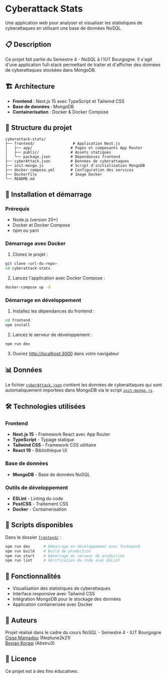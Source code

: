 # Cyberattack Stats

Une application web pour analyser et visualiser les statistiques de cyberattaques en utilisant une base de données NoSQL.

## 📋 Description

Ce projet fait partie du Semestre 4 - NoSQL à l'IUT Bourgogne. Il s'agit d'une application full-stack permettant de traiter et d'afficher des données de cyberattaques stockées dans MongoDB.

## 🏗️ Architecture

- **Frontend** : Next.js 15 avec TypeScript et Tailwind CSS
- **Base de données** : MongoDB
- **Containerisation** : Docker & Docker Compose

## 📁 Structure du projet

```
cyberattack-stats/
├── frontend/                 # Application Next.js
│   ├── app/                 # Pages et composants App Router
│   ├── public/              # Assets statiques
│   └── package.json         # Dépendances frontend
├── cyberAttack.json         # Données de cyberattaques
├── init-mongo.js            # Script d'initialisation MongoDB
├── docker-compose.yml       # Configuration des services
├── Dockerfile               # Image Docker
└── README.md
```

## 🚀 Installation et démarrage

### Prérequis

- Node.js (version 20+)
- Docker et Docker Compose
- npm ou yarn

### Démarrage avec Docker

1. Clonez le projet :
```bash
git clone <url-du-repo>
cd cyberattack-stats
```

2. Lancez l'application avec Docker Compose :
```bash
docker-compose up -d
```

### Démarrage en développement

1. Installez les dépendances du frontend :
```bash
cd frontend
npm install
```

2. Lancez le serveur de développement :
```bash
npm run dev
```

3. Ouvrez [http://localhost:3000](http://localhost:3000) dans votre navigateur

## 📊 Données

Le fichier [`cyberAttack.json`](cyberAttack.json) contient les données de cyberattaques qui sont automatiquement importées dans MongoDB via le script [`init-mongo.js`](init-mongo.js).

## 🛠️ Technologies utilisées

### Frontend
- **Next.js 15** - Framework React avec App Router
- **TypeScript** - Typage statique
- **Tailwind CSS** - Framework CSS utilitaire
- **React 19** - Bibliothèque UI

### Base de données
- **MongoDB** - Base de données NoSQL

### Outils de développement
- **ESLint** - Linting du code
- **PostCSS** - Traitement CSS
- **Docker** - Containerisation

## 📝 Scripts disponibles

Dans le dossier [`frontend/`](frontend/) :

```bash
npm run dev      # Démarrage en développement avec Turbopack
npm run build    # Build de production
npm run start    # Démarrage du serveur de production
npm run lint     # Vérification du code avec ESLint
```

## 🎯 Fonctionnalités

- Visualisation des statistiques de cyberattaques
- Interface responsive avec Tailwind CSS
- Intégration MongoDB pour le stockage des données
- Application containerisée avec Docker

## 👥 Auteurs

Projet réalisé dans le cadre du cours NoSQL - Semestre 4 - IUT Bourgogne  
[Cisse Mamadou](https://github.com/Neptune2k21) (Neptune2k21)  
[Besjan Koraqi](https://github.com/Abstru3) (Abstru3)


## 📄 Licence

Ce projet est à des fins éducatives.
